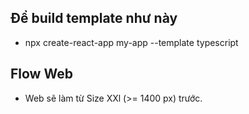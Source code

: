 ## Để build template như này
- npx create-react-app my-app --template typescript

## Flow Web
- Web sẽ làm từ Size XXl (>= 1400 px) trước.